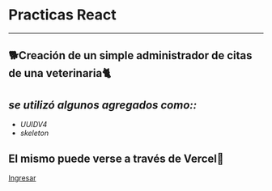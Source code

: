 # Practicas React
___
## 🐕Creación de un simple administrador de citas de una veterinaria🐈

## _se utilizó algunos agregados como::_

- *UUIDV4* 
- *skeleton* 

## El mismo puede verse a través de Vercel🙂

[Ingresar]


[Ingresar]: <https://veterinaria-admin.vercel.app/>
